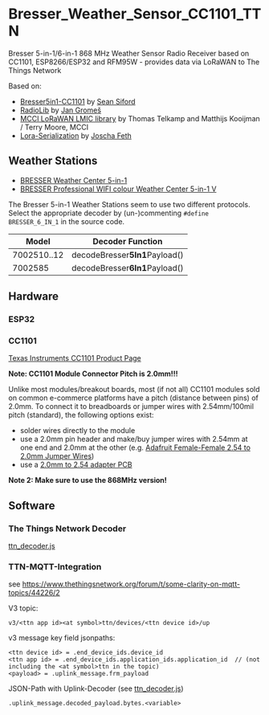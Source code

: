 # Bresser_Weather_Sensor_CC1101_TTN
Bresser 5-in-1/6-in-1 868 MHz Weather Sensor Radio Receiver based on CC1101, ESP8266/ESP32 and RFM95W - provides data via LoRaWAN to The Things Network

Based on:
- [Bresser5in1-CC1101](https://github.com/seaniefs/Bresser5in1-CC1101) by [Sean Siford](https://github.com/seaniefs)
- [RadioLib](https://github.com/jgromes/RadioLib) by [Jan Gromeš](https://github.com/jgromes)
- [MCCI LoRaWAN LMIC library](https://github.com/mcci-catena/arduino-lmic) by Thomas Telkamp and Matthijs Kooijman / Terry Moore, MCCI
- [Lora-Serialization](https://github.com/thesolarnomad/lora-serialization) by [Joscha Feth](https://github.com/joscha)

## Weather Stations

* [BRESSER Weather Center 5-in-1](https://www.bresser.de/en/Weather-Time/Weather-Center/BRESSER-Weather-Center-5-in-1-black.html)
* [BRESSER Professional WIFI colour Weather Center 5-in-1 V](https://www.bresser.de/en/Weather-Time/WLAN-Weather-Stations-Centers/BRESSER-Professional-WIFI-colour-Weather-Center-5-in-1-V.html)

The Bresser 5-in-1 Weather Stations seem to use two different protocols. Select the appropriate decoder by (un-)commenting `#define BRESSER_6_IN_1` in the source code.

| Model         | Decoder Function                |
| ------------- | ------------------------------- |
| 7002510..12   | decodeBresser**5In1**Payload()  |
| 7002585       | decodeBresser**6In1**Payload()  |

## Hardware 

### ESP32


### CC1101

[Texas Instruments CC1101 Product Page](https://www.ti.com/product/CC1101)

**Note: CC1101 Module Connector Pitch is 2.0mm!!!**

Unlike most modules/breakout boards, most (if not all) CC1101 modules sold on common e-commerce platforms have a pitch (distance between pins) of 2.0mm. To connect it to breadboards or jumper wires with 2.54mm/100mil pitch (standard), the following options exist:

* solder wires directly to the module
* use a 2.0mm pin header and make/buy jumper wires with 2.54mm at one end and 2.0mm at the other (e.g. [Adafruit Female-Female 2.54 to 2.0mm Jumper Wires](https://www.adafruit.com/product/1919))
* use a [2.0mm to 2.54 adapter PCB](https://www.amazon.de/Lazmin-1-27MM-2-54MM-Adapter-Platten-Brett-drahtlose-default/dp/B07V873N52)

**Note 2: Make sure to use the 868MHz version!**


### 

## Software

### The Things Network Decoder
[ttn_decoder.js](ttn_decoder.js)

### TTN-MQTT-Integration

see https://www.thethingsnetwork.org/forum/t/some-clarity-on-mqtt-topics/44226/2

V3 topic:

`v3/<ttn app id><at symbol>ttn/devices/<ttn device id>/up`

  
v3 message key field jsonpaths:
  
```
<ttn device id> = .end_device_ids.device_id
<ttn app id> = .end_device_ids.application_ids.application_id  // (not including the <at symbol>ttn in the topic)
<payload> = .uplink_message.frm_payload
```  

  
JSON-Path with Uplink-Decoder (see [ttn_decoder.js](ttn_decoder.js))

`.uplink_message.decoded_payload.bytes.<variable>`
